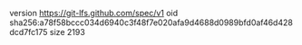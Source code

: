version https://git-lfs.github.com/spec/v1
oid sha256:a78f58bccc034d6940c3f48f7e020afa9d4688d0989bfd0af46d428dcd7fc175
size 2193
